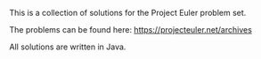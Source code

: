 This is a collection of solutions for the Project Euler problem set.

The problems can be found here:
https://projecteuler.net/archives

All solutions are written in Java.